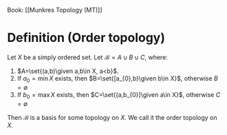 Book: [[Munkres Topology (MT)]]
# Definition (Order topology)
Let $X$ be a simply ordered set.
Let $\mathscr{B}=A\cup B\cup C$, where:
1. $A=\set{(a,b)\given a,b\in X, a<b}$.
2. If $a_{0}=\min X$ exists, then $B=\set{[a_{0},b)\given b\in X}$, otherwise $B=\emptyset$
3. If $b_{0}=\max X$ exists, then $C=\set{(a,b_{0}]\given a\in X}$, otherwise $C=\emptyset$

Then $\mathscr{B}$ is a basis for some topology on $X$. 
We call it the order topology on $X$.
